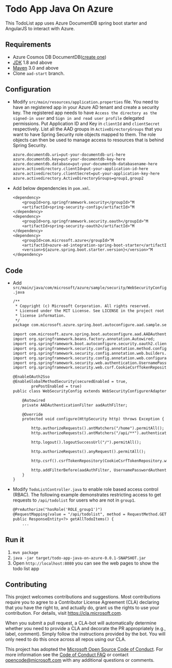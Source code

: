 # Todo App Java On Azure

This TodoList app uses Azure DocumentDB spring boot starter and AngularJS to interact with Azure.

## Requirements

* Azure Cosmos DB DocumentDB([create one](https://docs.microsoft.com/en-us/azure/cosmos-db/create-documentdb-java))
* [JDK](http://www.oracle.com/technetwork/java/javase/downloads/jdk8-downloads-2133151.html) 1.8 and above
* [Maven](https://maven.apache.org/) 3.0 and above
* Clone `aad-start` branch.

## Configuration

* Modify `src/main/resources/application.properties` file. You need to have an registered app in your Azure AD tenant and create a security key. The registered app needs to have `Access the directory as the signed-in user` and `Sign in and read user profile` delegated permissions. Put Application ID and Key in `clientId` and `clientSecret` respectively. List all the AAD groups in `ActiveDirectoryGroups` that you want to have Spring Security role objects mapped to them. The role objects can then be used to manage access to resources that is behind Spring Security.

    ``` txt
    azure.documentdb.uri=put-your-documentdb-uri-here
    azure.documentdb.key=put-your-documentdb-key-here
    azure.documentdb.database=put-your-documentdb-databasename-here
    azure.activedirectory.clientId=put-your-application-id-here
    azure.activedirectory.clientSecret=put-your-application-key-here
    azure.activedirectory.ActiveDirectoryGroups=group1,group2
    ```
* Add below dependencies in `pom.xml`.

    ``` txt
    <dependency>
        <groupId>org.springframework.security</groupId>^M
        <artifactId>spring-security-config</artifactId>^M
    </dependency>
    <dependency>
        <groupId>org.springframework.security.oauth</groupId>^M
        <artifactId>spring-security-oauth2</artifactId>^M
    </dependency>
    <dependency>
        <groupId>com.microsoft.azure</groupId>^M
        <artifactId>azure-ad-integration-spring-boot-starter</artifactId>^M
        <version>${azure.spring.boot.starter.version}</version>^M
    </dependency>
    ```

## Code

* Add `src/main/java/com/microsoft/azure/sample/security/WebSecurityConfig.java`
    ``` txt
    /**
     * Copyright (c) Microsoft Corporation. All rights reserved.
     * Licensed under the MIT License. See LICENSE in the project root for
     * license information.
     */
    package com.microsoft.azure.spring.boot.autoconfigure.aad.sample.security;

    import com.microsoft.azure.spring.boot.autoconfigure.aad.AADAuthenticationFilter;
    import org.springframework.beans.factory.annotation.Autowired;
    import org.springframework.boot.autoconfigure.security.oauth2.client.EnableOAuth2Sso;
    import org.springframework.security.config.annotation.method.configuration.EnableGlobalMethodSecurity;
    import org.springframework.security.config.annotation.web.builders.HttpSecurity;
    import org.springframework.security.config.annotation.web.configuration.WebSecurityConfigurerAdapter;
    import org.springframework.security.web.authentication.UsernamePasswordAuthenticationFilter;
    import org.springframework.security.web.csrf.CookieCsrfTokenRepository;

    @EnableOAuth2Sso
    @EnableGlobalMethodSecurity(securedEnabled = true,
            prePostEnabled = true)
    public class WebSecurityConfig extends WebSecurityConfigurerAdapter {

        @Autowired
        private AADAuthenticationFilter aadAuthFilter;

        @Override
        protected void configure(HttpSecurity http) throws Exception {

            http.authorizeRequests().antMatchers("/home").permitAll();
            http.authorizeRequests().antMatchers("/api/**").authenticated();

            http.logout().logoutSuccessUrl("/").permitAll();

            http.authorizeRequests().anyRequest().permitAll();

            http.csrf().csrfTokenRepository(CookieCsrfTokenRepository.withHttpOnlyFalse());

            http.addFilterBefore(aadAuthFilter, UsernamePasswordAuthenticationFilter.class);
        }
    }
    ```

* Modify `TodoListController.java` to enable role based access control (RBAC). The following example demonstrates restricting access to get requests to `/api/todolist` for users who are not in `group1`.

    ``` txt
    @PreAuthorize("hasRole('ROLE_group1')")
    @RequestMapping(value = "/api/todolist", method = RequestMethod.GET, produces = {MediaType.APPLICATION_JSON_VALUE})
    public ResponseEntity<?> getAllTodoItems() {
        ...
    ```

## Run it

1. `mvn package`
1. `java -jar target/todo-app-java-on-azure-0.0.1-SNAPSHOT.jar`
1. Open `http://localhost:8080` you can see the web pages to show the todo list app

## Contributing

This project welcomes contributions and suggestions.  Most contributions require you to agree to a
Contributor License Agreement (CLA) declaring that you have the right to, and actually do, grant us
the rights to use your contribution. For details, visit https://cla.microsoft.com.

When you submit a pull request, a CLA-bot will automatically determine whether you need to provide
a CLA and decorate the PR appropriately (e.g., label, comment). Simply follow the instructions
provided by the bot. You will only need to do this once across all repos using our CLA.

This project has adopted the [Microsoft Open Source Code of Conduct](https://opensource.microsoft.com/codeofconduct/).
For more information see the [Code of Conduct FAQ](https://opensource.microsoft.com/codeofconduct/faq/) or
contact [opencode@microsoft.com](mailto:opencode@microsoft.com) with any additional questions or comments.
